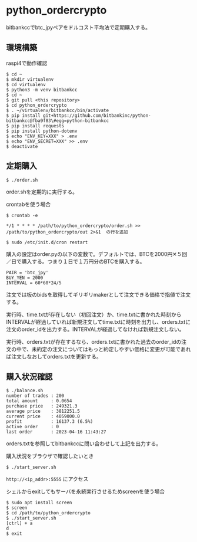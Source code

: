 # python_ordercrypto

bitbankccでbtc_jpyペアをドルコスト平均法で定期購入する。

## 環境構築

raspi4で動作確認

    $ cd ~
    $ mkdir virtualenv
    $ cd virtualenv
    $ python3 -m venv bitbankcc
    $ cd ~
    $ git pull <this repository>
    $ cd python_ordercrypto
    $ . ~/virtualenv/bitbankcc/bin/activate
    $ pip install git+https://github.com/bitbankinc/python-bitbankcc@fba9f83\#egg=python-bitbankcc
    $ pip install requests
    $ pip install python-dotenv
    $ echo "ENV_KEY=XXX" > .env
    $ echo "ENV_SECRET=XXX" >> .env
    $ deactivate
    
## 定期購入

    $ ./order.sh

order.shを定期的に実行する。

crontabを使う場合

    $ crontab -e
    
    */1 * * * * /path/to/python_ordercrypto/order.sh >> /path/to/python_ordercrypto/out 2>&1  の行を追加
    
    $ sudo /etc/init.d/cron restart

購入の設定はorder.pyの以下の変数で。デフォルトでは、BTCを2000円✕５回／日で購入する。つまり１日で１万円分のBTCを購入する。

    PAIR = 'btc_jpy'
    BUY_YEN = 2000
    INTERVAL = 60*60*24/5

注文では板のbidsを取得してギリギリmakerとして注文できる価格で指値で注文する。

実行時、time.txtが存在しない（初回注文）か、time.txtに書かれた時刻からINTERVALが経過していれば新規注文してtime.txtに時刻を出力し、orders.txtに注文のorder_idを出力する。INTERVALが経過してなければ新規注文しない。

実行時、orders.txtが存在するなら、orders.txtに書かれた過去のorder_idの注文の中で、未約定の注文についてはもっと約定しやすい価格に変更が可能であれば注文しなおしてorders.txtを更新する。


## 購入状況確認

    $ ./balance.sh
    number of trades : 200
    total amount     : 0.0654
    purchase price   : 249321.3
    average price    : 3812251.5
    current price    : 4059000.0
    profit           : 16137.3 (6.5%)
    active order     : 0
    last order       : 2023-04-16 11:43:27

orders.txtを参照してbitbankccに問い合わせして上記を出力する。

購入状況をブラウザで確認したいとき

    $ ./start_server.sh
    
`http://<ip_addr>:5555` にアクセス

シェルからexitしてもサーバを永続実行させるためscreenを使う場合

    $ sudo apt install screen
    $ screen
    $ cd /path/to/python_ordercrypto
    $ ./start_server.sh
    [ctrl] + a
    d
    $ exit
    
